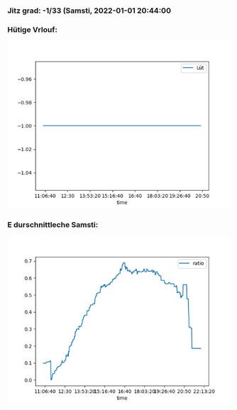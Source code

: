 ### Jitz grad: -1/33 (Samsti, 2022-01-01 20:44:00

### Hütige Vrlouf:
![Graph](Today.png)

### E durschnittleche Samsti:
![Graph](Samsti.png)
